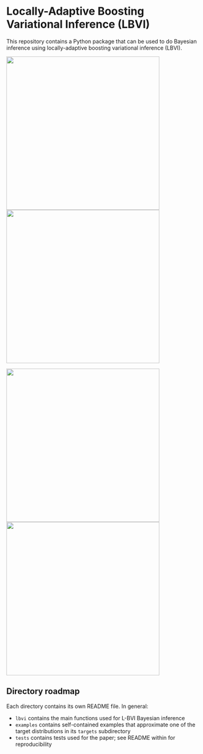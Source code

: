 # Locally-Adaptive Boosting Variational Inference (LBVI)

This repository contains a Python package that can be used to do Bayesian inference using locally-adaptive boosting variational inference (LBVI).  

<p float="left">
  <img src="cauchy.gif" width="400" />
  <img src="cauchy_lp.gif" width="400" />
</p>


<p float="left">
  <img src="banana.gif" width="400" />
  <img src="banana_lp.gif" width="400" />
</p>



## Directory roadmap

Each directory contains its own README file. In general:
- `lbvi` contains the main functions used for L-BVI Bayesian inference
- `examples` contains self-contained examples that approximate one of the target distributions in its `targets` subdirectory
- `tests` contains tests used for the paper; see README within for reproducibility
